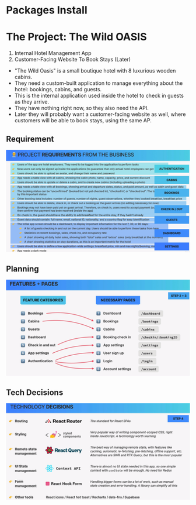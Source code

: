 # Packages Install

# The Project: The Wild OASIS

1. Internal Hotel Management App
2. Customer-Facing Website To Book Stays (Later)

-   "The Wild Oasis" is a small boutique hotel with 8 luxurious wooden cabins.
-   They need a custom-built application to manage everything about the hotel: bookings, cabins, and guests.
-   This is the internal application used inside the hotel to check in guests as they arrive.
-   They have nothing right now, so they also need the API.
-   Later they will probably want a customer-facing website as well, where customers will be able to book stays, using the same AP.

## Requirement

![](/figures/part4-wild-oasis-project-req.png)

## Planning

![](/figures/part4-wild-oasis-project-planning.png)

## Tech Decisions

![](/figures/part4-wild-oasis-project-tech-decisions.png)
